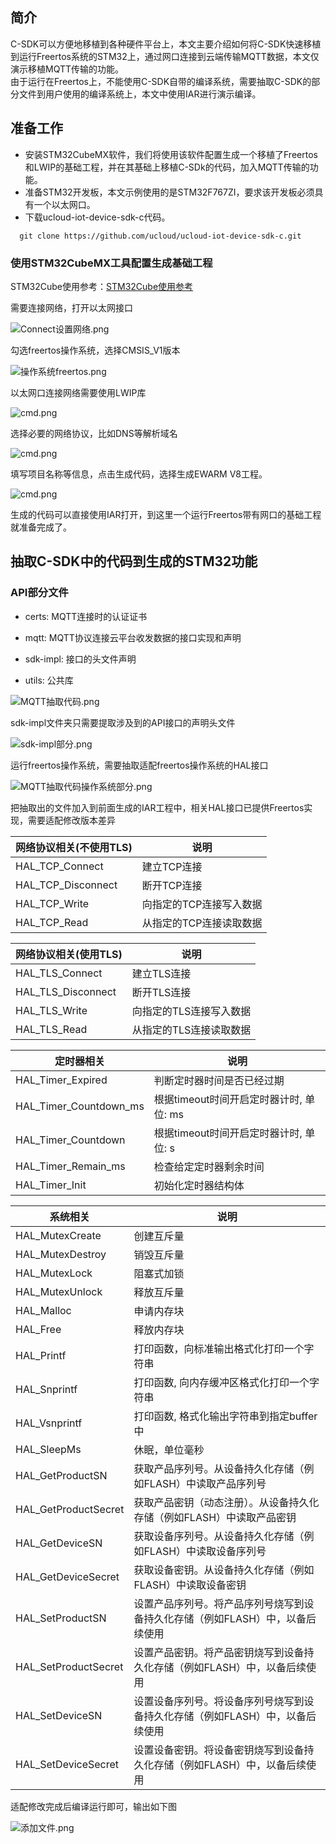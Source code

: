 ## 简介

C-SDK可以方便地移植到各种硬件平台上，本文主要介绍如何将C-SDK快速移植到运行Freertos系统的STM32上，通过网口连接到云端传输MQTT数据，本文仅演示移植MQTT传输的功能。<br>
由于运行在Freertos上，不能使用C-SDK自带的编译系统，需要抽取C-SDK的部分文件到用户使用的编译系统上，本文中使用IAR进行演示编译。

## 准备工作
* 安装STM32CubeMX软件，我们将使用该软件配置生成一个移植了Freertos和LWIP的基础工程，并在其基础上移植C-SDk的代码，加入MQTT传输的功能。
* 准备STM32开发板，本文示例使用的是STM32F767ZI，要求该开发板必须具有一个以太网口。
* 下载ucloud-iot-device-sdk-c代码。
```
  git clone https://github.com/ucloud/ucloud-iot-device-sdk-c.git
```

### 使用STM32CubeMX工具配置生成基础工程
STM32Cube使用参考：[STM32Cube使用参考](/stm32cube_user_guide.md)

需要连接网络，打开以太网接口

![Connect设置网络.png](../images/Connect设置网络.png)

勾选freertos操作系统，选择CMSIS_V1版本

![操作系统freertos.png](../images/操作系统freertos.png)

以太网口连接网络需要使用LWIP库

![cmd.png](../images/使能LWIP.png)

选择必要的网络协议，比如DNS等解析域名

![cmd.png](../images/协议选择.png)

填写项目名称等信息，点击生成代码，选择生成EWARM V8工程。

![cmd.png](../images/填写项目信息.png)

生成的代码可以直接使用IAR打开，到这里一个运行Freertos带有网口的基础工程就准备完成了。

## 抽取C-SDK中的代码到生成的STM32功能

### API部分文件

* certs: MQTT连接时的认证证书

* mqtt: MQTT协议连接云平台收发数据的接口实现和声明

* sdk-impl: 接口的头文件声明

* utils: 公共库

![MQTT抽取代码.png](../images/MQTT抽取代码.png)

sdk-impl文件夹只需要提取涉及到的API接口的声明头文件

![sdk-impl部分.png](../images/sdk-impl部分.png)

运行freertos操作系统，需要抽取适配freertos操作系统的HAL接口

![MQTT抽取代码操作系统部分.png](../images/MQTT抽取代码操作系统部分.png)

把抽取出的文件加入到前面生成的IAR工程中，相关HAL接口已提供Freertos实现，需要适配修改版本差异

网络协议相关(不使用TLS) | 说明
----------------------- | -----------------------------------------
HAL_TCP_Connect         | 建立TCP连接
HAL_TCP_Disconnect      | 断开TCP连接
HAL_TCP_Write           | 向指定的TCP连接写入数据
HAL_TCP_Read            | 从指定的TCP连接读取数据

网络协议相关(使用TLS) | 说明
----------------------- | -----------------------------------------
HAL_TLS_Connect         | 建立TLS连接
HAL_TLS_Disconnect      | 断开TLS连接
HAL_TLS_Write           | 向指定的TLS连接写入数据
HAL_TLS_Read            | 从指定的TLS连接读取数据

定时器相关             | 说明
---------------------- | -----------------------------------------
HAL_Timer_Expired      | 判断定时器时间是否已经过期
HAL_Timer_Countdown_ms | 根据timeout时间开启定时器计时, 单位: ms
HAL_Timer_Countdown    | 根据timeout时间开启定时器计时, 单位: s
HAL_Timer_Remain_ms    | 检查给定定时器剩余时间
HAL_Timer_Init         | 初始化定时器结构体

系统相关               | 说明
---------------------- | ------------------------------------------------------------------------------
HAL_MutexCreate        | 创建互斥量
HAL_MutexDestroy       | 销毁互斥量
HAL_MutexLock          | 阻塞式加锁
HAL_MutexUnlock        | 释放互斥量
HAL_Malloc             | 申请内存块
HAL_Free               | 释放内存块
HAL_Printf             | 打印函数，向标准输出格式化打印一个字符串
HAL_Snprintf           | 打印函数, 向内存缓冲区格式化打印一个字符串
HAL_Vsnprintf          | 打印函数, 格式化输出字符串到指定buffer中
HAL_SleepMs            | 休眠，单位毫秒
HAL_GetProductSN       | 获取产品序列号。从设备持久化存储（例如FLASH）中读取产品序列号
HAL_GetProductSecret   | 获取产品密钥（动态注册）。从设备持久化存储（例如FLASH）中读取产品密钥
HAL_GetDeviceSN        | 获取设备序列号。从设备持久化存储（例如FLASH）中读取设备序列号
HAL_GetDeviceSecret    | 获取设备密钥。从设备持久化存储（例如FLASH）中读取设备密钥
HAL_SetProductSN       | 设置产品序列号。将产品序列号烧写到设备持久化存储（例如FLASH）中，以备后续使用
HAL_SetProductSecret   | 设置产品密钥。将产品密钥烧写到设备持久化存储（例如FLASH）中，以备后续使用
HAL_SetDeviceSN        | 设置设备序列号。将设备序列号烧写到设备持久化存储（例如FLASH）中，以备后续使用
HAL_SetDeviceSecret    | 设置设备密钥。将设备密钥烧写到设备持久化存储（例如FLASH）中，以备后续使用

适配修改完成后编译运行即可，输出如下图

![添加文件.png](../images/添加文件.png)






